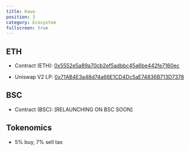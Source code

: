 ```yaml
---
title: Kawa
position: 3
category: Ecosystem
fullscreen: true
---
```


## ETH
- Contract (ETH): [0x5552e5a89a70cb2ef5adbbc45a6be442fe7160ec](https://etherscan.io/address/0x5552e5a89a70cb2ef5adbbc45a6be442fe7160ec)<Clipboard :text="kawa" class="pl-2 bottom-0 absolute"/>


- Uniswap V2 LP: [0x71AB4E3a48d74a66E1CD4Dc5aE74836B713D7378](https://etherscan.io/address/0x71ab4e3a48d74a66e1cd4dc5ae74836b713d7378#tokentxns)<Clipboard :text="uniswaplp" class="pl-2 bottom-0 absolute"/>



## BSC
- Contract (BSC): [RELAUNCHING ON BSC SOON]

## Tokenomics

- 5% buy, 7% sell tax